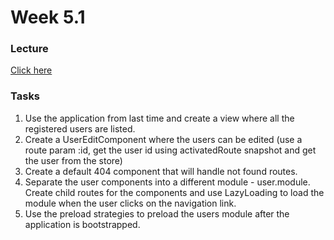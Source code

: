 # Week 5.1

### Lecture
[Click here](https://speakerdeck.com/iliaidakiev/9-routing-and-navigation)
### Tasks

1. Use the application from last time and create a view where all the registered users are listed.
2. Create a UserEditComponent where the users can be edited (use a route param :id, get the user id using activatedRoute snapshot and get the user from the store)
3. Create a default 404 component that will handle not found routes.
3. Separate the user components into a different module - user.module. Create child routes for the components and use LazyLoading to load the module when the user clicks on the navigation link.
4. Use the preload strategies to preload the users module after the application is bootstrapped.